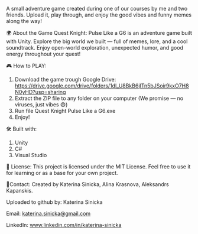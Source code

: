A small adventure game created during one of our courses by me and two friends.
Upload it, play through, and enjoy the good vibes and funny memes along the way!

🌍 About the Game
Quest Knight: Pulse Like a G6 is an adventure game built with Unity.
Explore the big world we built — full of memes, lore, and a cool soundtrack.
Enjoy open-world exploration, unexpected humor, and good energy throughout your quest!

🎮 How to PLAY:
1. Download the game trough Google Drive: https://drive.google.com/drive/folders/1dl_U8BkB6jITn5bJSoir9kxO7H8N0yHD?usp=sharing
2. Extract the ZIP file to any folder on your computer (We promise — no viruses, just vibes 😄)
3. Run file Quest Knight Pulse Like a G6.exe
4. Enjoy!

🛠️ Built with: 
1. Unity
2. C#
3. Visual Studio

📜 License:
This project is licensed under the MIT License.
Feel free to use it for learning or as a base for your own project.

💬Contact:
Created by Katerina Sinicka, Alina Krasnova, Aleksandrs Kapanskis.

Uploaded to github by: Katerina Sinicka

Email: katerina.sinicka@gmail.com

LinkedIn: www.linkedin.com/in/katerina-sinicka
